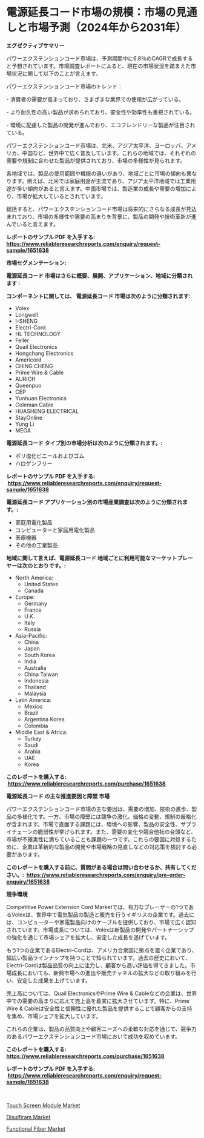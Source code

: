 <p><h1>電源延長コード市場の規模：市場の見通しと市場予測（2024年から2031年）</h1></p><p><strong>エグゼクティブサマリー</strong></p>
<p><p>パワーエクステンションコード市場は、予測期間中に6.8％のCAGRで成長すると予想されています。市場調査レポートによると、現在の市場状況を踏まえた市場状況に関して以下のことが言えます。</p><p>パワーエクステンションコード市場のトレンド：</p><p>- 消費者の需要が高まっており、さまざまな業界での使用が広がっている。</p><p>- より耐久性の高い製品が求められており、安全性や効率性も重視されている。</p><p>- 環境に配慮した製品の開発が進んでおり、エコフレンドリーな製品が注目されている。</p><p>パワーエクステンションコード市場は、北米、アジア太平洋、ヨーロッパ、アメリカ、中国など、世界中で広く普及しています。これらの地域では、それぞれの需要や規制に合わせた製品が提供されており、市場の多様性が見られます。</p><p>各地域では、製品の使用範囲や機能の違いがあり、地域ごとに市場の傾向も異なります。例えば、北米では家庭用途が主流であり、アジア太平洋地域では工業用途が多い傾向があると言えます。中国市場では、製造業の成長や需要の増加により、市場が拡大しているとされています。</p><p>総括すると、パワーエクステンションコード市場は将来的にさらなる成長が見込まれており、市場の多様性や需要の高まりを背景に、製品の開発や技術革新が進んでいると言えます。</p></p>
<p><strong>レポートのサンプル PDF を入手する: <a href="https://www.reliableresearchreports.com/enquiry/request-sample/1651638">https://www.reliableresearchreports.com/enquiry/request-sample/1651638</a></strong></p>
<p><strong>市場セグメンテーション:</strong></p>
<p><strong> 電源延長コード 市場はさらに概要、展開、アプリケーション、地域に分類されます :</strong></p>
<p><strong>コンポーネントに関しては、 電源延長コード 市場は次のように分類されます: &nbsp;</strong></p>
<p><ul><li>Volex</li><li>Longwell</li><li>I-SHENG</li><li>Electri-Cord</li><li>HL TECHNOLOGY</li><li>Feller</li><li>Quail Electronics</li><li>Hongchang Electronics</li><li>Americord</li><li>CHING CHENG</li><li>Prime Wire & Cable</li><li>AURICH</li><li>Queenpuo</li><li>CEP</li><li>Yunhuan Electronics</li><li>Coleman Cable</li><li>HUASHENG ELECTRICAL</li><li>StayOnline</li><li>Yung Li</li><li>MEGA</li></ul></p>
<p><strong> 電源延長コード タイプ別の市場分析は次のように分類されます。:</strong></p>
<p><ul><li>ポリ塩化ビニールおよびゴム</li><li>ハロゲンフリー</li></ul></p>
<p><strong>レポートのサンプル PDF を入手する: &nbsp;<a href="https://www.reliableresearchreports.com/enquiry/request-sample/1651638">https://www.reliableresearchreports.com/enquiry/request-sample/1651638</a></strong></p>
<p><strong> 電源延長コード アプリケーション別の市場産業調査は次のように分類されます。:</strong></p>
<p><ul><li>家庭用電化製品</li><li>コンピューターと家庭用電化製品</li><li>医療機器</li><li>その他の工業製品</li></ul></p>
<p><strong>地域に関して言えば、電源延長コード 地域ごとに利用可能なマーケットプレーヤーは次のとおりです。:</strong></p>
<p><ul>
    <li>
        North America:
        <ul>
            <li>United States</li>
            <li>Canada</li>
        </ul>
    </li>
    <li>
        Europe:
        <ul>
            <li>Germany</li>
            <li>France</li>
            <li>U.K.</li>
            <li>Italy</li>
            <li>Russia</li>
        </ul>
    </li>
    <li>
        Asia-Pacific:
        <ul>
            <li>China</li>
            <li>Japan</li>
            <li>South Korea</li>
            <li>India</li>
            <li>Australia</li>
            <li>China Taiwan</li>
            <li>Indonesia</li>
            <li>Thailand</li>
            <li>Malaysia</li>
        </ul>
    </li>
    <li>
        Latin America:
        <ul>
            <li>Mexico</li>
            <li>Brazil</li>
            <li>Argentina Korea</li>
            <li>Colombia</li>
        </ul>
    </li>
    <li>
        Middle East & Africa:
        <ul>
            <li>Turkey</li>
            <li>Saudi</li>
            <li>Arabia</li>
            <li>UAE</li>
            <li>Korea</li>
        </ul>
    </li>
    </ul></p>
<p><strong>このレポートを購入する: &nbsp;<a href="https://www.reliableresearchreports.com/purchase/1651638">https://www.reliableresearchreports.com/purchase/1651638</a></strong></p>
<p><strong>電源延長コード の主な推進要因と障壁 市場</strong></p>
<p><p>パワーエクステンションコード市場の主な要因は、需要の増加、技術の進歩、製品の多様化です。一方、市場の障壁には競争の激化、価格の変動、規制の厳格化が含まれます。市場で直面する課題には、環境への影響、製品の安全性、サプライチェーンの脆弱性が挙げられます。また、需要の変化や競合他社の台頭など、市場が不確実性に満ちていることも課題の一つです。これらの要因に対処するために、企業は革新的な製品の開発や市場戦略の見直しなどの対応策を検討する必要があります。</p></p>
<p><strong>このレポートを購入する前に、質問がある場合は問い合わせるか、共有してください。:&nbsp; <a href="https://www.reliableresearchreports.com/enquiry/pre-order-enquiry/1651638">https://www.reliableresearchreports.com/enquiry/pre-order-enquiry/1651638</a></strong></p>
<p><strong>競争環境</strong></p>
<p><p>Competitive Power Extension Cord Marketでは、有力なプレーヤーの1つであるVolexは、世界中で電気製品の製造と販売を行うイギリスの企業です。過去には、コンピューターや家電製品向けのケーブルを提供しており、市場で広く認知されています。市場成長については、Volexは新製品の開発やパートナーシップの強化を通じて市場シェアを拡大し、安定した成長を遂げています。</p><p>もう1つの企業であるElectri-Cordは、アメリカ合衆国に拠点を置く企業であり、幅広い製品ラインナップを持つことで知られています。過去の歴史において、Electri-Cordは製品品質の向上に注力し、顧客から高い評価を得てきました。市場成長においても、新興市場への進出や販売チャネルの拡大などの取り組みを行い、安定した成果を上げています。</p><p>売上高については、Quail ElectronicsやPrime Wire & Cableなどの企業は、世界中での需要の高まりに応えて売上高を着実に拡大させています。特に、Prime Wire & Cableは安全性と信頼性に優れた製品を提供することで顧客からの支持を集め、市場シェアを拡大しています。</p><p>これらの企業は、製品の品質向上や顧客ニーズへの柔軟な対応を通じて、競争力のあるパワーエクステンションコード市場において成功を収めています。</p></p>
<p><strong>このレポートを購入する: &nbsp; <a href="https://www.reliableresearchreports.com/purchase/1651638">https://www.reliableresearchreports.com/purchase/1651638</a></strong></p>
<p><strong>レポートのサンプル PDF を入手する: &nbsp;<a href="https://www.reliableresearchreports.com/enquiry/request-sample/1651638">https://www.reliableresearchreports.com/enquiry/request-sample/1651638</a></strong><strong></strong></p>
<p>&nbsp;</p>
<p><p><a href="https://github.com/ChiragRp1/Market-Research-Report-List-3/blob/main/touch-screen-module-market.md">Touch Screen Module Market</a></p><p><a href="https://copper-carbon-84f.notion.site/Disulfiram-Market-Research-Report-Provides-thorough-Industry-Overview-which-offers-an-In-Depth-Anal-6d5b35a3570c4bf08a5c7bcf8523fb77">Disulfiram Market</a></p><p><a href="https://circular-yam-9b9.notion.site/Functional-Fiber-Market-Share-Market-New-Trends-Analysis-Report-By-Type-By-Application-By-End-us-a61014f70a9444abbd9df74e84013a0b">Functional Fiber Market</a></p></p>